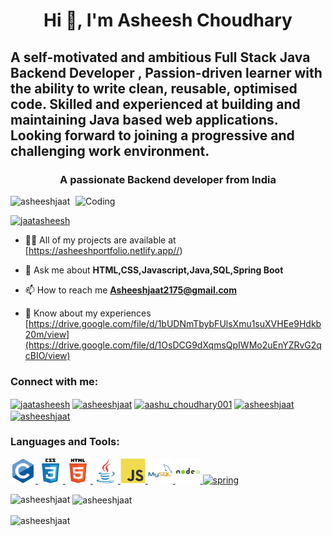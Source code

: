 
<h1 align="center">Hi 👋, I'm Asheesh Choudhary</h1>
<h2>A self-motivated and ambitious Full Stack Java Backend Developer , Passion-driven learner with the ability to write clean, reusable, optimised code. Skilled and experienced at building and maintaining Java based web applications. Looking forward to joining a progressive and challenging work environment.</h2>
<h3 align="center">A passionate Backend developer from India</h3>
<img align="right" alt="Coding" width="400" src="https://c.tenor.com/BqbIhT4Mb7cAAAAd/programmer-rounded-edges.gif">

<p align="left"> <img src="https://komarev.com/ghpvc/?username=asheeshjaat&label=Profile%20views&color=0e75b6&style=flat" alt="asheeshjaat" /> </p>

<p align="left"> <a href="https://twitter.com/jaatasheesh" target="blank"><img src="https://img.shields.io/twitter/follow/jaatasheesh?logo=twitter&style=for-the-badge" alt="jaatasheesh" /></a> </p>

- 👨‍💻 All of my projects are available at [https://asheeshportfolio.netlify.app//)

- 💬 Ask me about **HTML,CSS,Javascript,Java,SQL,Spring Boot**

- 📫 How to reach me **Asheeshjaat2175@gmail.com**

- 📄 Know about my experiences [https://drive.google.com/file/d/1bUDNmTbybFUlsXmu1suXVHEe9Hdkb20m/view](https://drive.google.com/file/d/1OsDCG9dXqmsQpIWMo2uEnYZRvG2qcBIO/view)

<h3 align="left">Connect with me:</h3>
<p align="left">
<a href="https://twitter.com/jaatasheesh" target="blank"><img align="center" src="https://raw.githubusercontent.com/rahuldkjain/github-profile-readme-generator/master/src/images/icons/Social/twitter.svg" alt="jaatasheesh" height="30" width="40" /></a>
<a href="https://linkedin.com/in/asheeshjaat" target="blank"><img align="center" src="https://raw.githubusercontent.com/rahuldkjain/github-profile-readme-generator/master/src/images/icons/Social/linked-in-alt.svg" alt="asheeshjaat" height="30" width="40" /></a>
<a href="https://instagram.com/aashu_choudhary001" target="blank"><img align="center" src="https://raw.githubusercontent.com/rahuldkjain/github-profile-readme-generator/master/src/images/icons/Social/instagram.svg" alt="aashu_choudhary001" height="30" width="40" /></a>
<a href="https://www.hackerrank.com/asheeshjaat" target="blank"><img align="center" src="https://raw.githubusercontent.com/rahuldkjain/github-profile-readme-generator/master/src/images/icons/Social/hackerrank.svg" alt="asheeshjaat" height="30" width="40" /></a>
<a href="https://www.leetcode.com/asheeshjaat" target="blank"><img align="center" src="https://raw.githubusercontent.com/rahuldkjain/github-profile-readme-generator/master/src/images/icons/Social/leet-code.svg" alt="asheeshjaat" height="30" width="40" /></a>
</p>

<h3 align="left">Languages and Tools:</h3>
<p align="left"> <a href="https://www.cprogramming.com/" target="_blank" rel="noreferrer"> <img src="https://raw.githubusercontent.com/devicons/devicon/master/icons/c/c-original.svg" alt="c" width="40" height="40"/> </a> <a href="https://www.w3schools.com/css/" target="_blank" rel="noreferrer"> <img src="https://raw.githubusercontent.com/devicons/devicon/master/icons/css3/css3-original-wordmark.svg" alt="css3" width="40" height="40"/> </a> <a href="https://www.w3.org/html/" target="_blank" rel="noreferrer"> <img src="https://raw.githubusercontent.com/devicons/devicon/master/icons/html5/html5-original-wordmark.svg" alt="html5" width="40" height="40"/> </a> <a href="https://www.java.com" target="_blank" rel="noreferrer"> <img src="https://raw.githubusercontent.com/devicons/devicon/master/icons/java/java-original.svg" alt="java" width="40" height="40"/> </a> <a href="https://developer.mozilla.org/en-US/docs/Web/JavaScript" target="_blank" rel="noreferrer"> <img src="https://raw.githubusercontent.com/devicons/devicon/master/icons/javascript/javascript-original.svg" alt="javascript" width="40" height="40"/> </a> <a href="https://www.mysql.com/" target="_blank" rel="noreferrer"> <img src="https://raw.githubusercontent.com/devicons/devicon/master/icons/mysql/mysql-original-wordmark.svg" alt="mysql" width="40" height="40"/> </a> <a href="https://nodejs.org" target="_blank" rel="noreferrer"> <img src="https://raw.githubusercontent.com/devicons/devicon/master/icons/nodejs/nodejs-original-wordmark.svg" alt="nodejs" width="40" height="40"/> </a> <a href="https://spring.io/" target="_blank" rel="noreferrer"> <img src="https://www.vectorlogo.zone/logos/springio/springio-icon.svg" alt="spring" width="40" height="40"/> </a> </p>

<p><img align="left" src="https://github-readme-stats.vercel.app/api/top-langs?username=asheeshjaat&show_icons=true&locale=en&layout=compact" alt="asheeshjaat" /></p>

<p>&nbsp;<img align="center" src="https://github-readme-stats.vercel.app/api?username=asheeshjaat&show_icons=true&locale=en" alt="asheeshjaat" /></p>

<p><img align="center" src="https://github-readme-streak-stats.herokuapp.com/?user=asheeshjaat&" alt="asheeshjaat" /></p>

